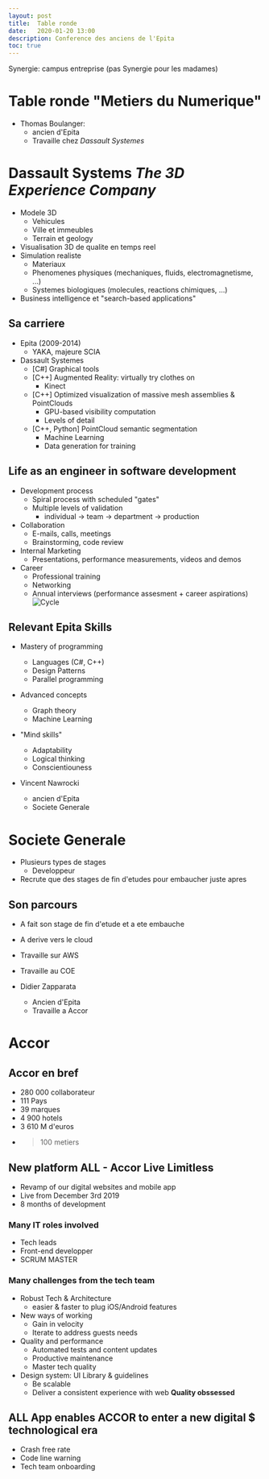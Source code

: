 ```yaml
---
layout: post
title:  Table ronde
date:   2020-01-20 13:00
description: Conference des anciens de l'Epita
toc: true
---
```


Synergie: campus entreprise (pas Synergie pour les madames)

# Table ronde "Metiers du Numerique"
* Thomas Boulanger:
    * ancien d'Epita
    * Travaille chez *Dassault Systemes*

# Dassault Systems *The 3D Experience Company*
* Modele 3D
    * Vehicules
    * Ville et immeubles
    * Terrain et geology
* Visualisation 3D de qualite en temps reel
* Simulation realiste
    * Materiaux
    * Phenomenes physiques (mechaniques, fluids, electromagnetisme, ...)
    * Systemes biologiques (molecules, reactions chimiques, ...)
* Business intelligence et "search-based applications"

## Sa carriere
* Epita (2009-2014)
    * YAKA, majeure SCIA
* Dassault Systemes
    * [C#] Graphical tools
    * [C++] Augmented Reality: virtually try clothes on
        * Kinect
    * [C++] Optimized visualization of massive mesh assemblies & PointClouds
        * GPU-based visibility computation
        * Levels of detail
    * [C++, Python] PointCloud semantic segmentation
        * Machine Learning
        * Data generation for training
## Life as an engineer in software development
* Development process
    * Spiral process with scheduled "gates"
    * Multiple levels of validation
        * individual -> team -> department -> production
* Collaboration
    * E-mails, calls, meetings
    * Brainstorming, code review
* Internal Marketing
    * Presentations, performance measurements, videos and demos
* Career
    * Professional training
    * Networking
    * Annual interviews (performance assesment + career aspirations)
![Cycle](/entreprise/assets/images/cycle.jpg)

## Relevant Epita Skills
* Mastery of programming
    * Languages (C#, C++)
    * Design Patterns
    * Parallel programming
* Advanced concepts
    * Graph theory
    * Machine Learning
* "Mind skills"
    * Adaptability
    * Logical thinking
    * Conscientiouness

* Vincent Nawrocki
    * ancien d'Epita
    * Societe Generale

# Societe Generale
* Plusieurs types de stages
    * Developpeur
* Recrute que des stages de fin d'etudes pour embaucher juste apres

## Son parcours
* A fait son stage de fin d'etude et a ete embauche
* A derive vers le cloud
* Travaille sur AWS
* Travaille au COE

* Didier Zapparata
    * Ancien d'Epita
    * Travaille a Accor

# Accor
## Accor en bref
* 280 000 collaborateur
* 111 Pays
* 39 marques
* 4 900 hotels
* 3 610 M d'euros
* >100 metiers

## New platform ALL - Accor Live Limitless
* Revamp of our digital websites and mobile app
* Live from December 3rd 2019
* 8 months of development

### Many IT roles involved
* Tech leads
* Front-end developper
* SCRUM MASTER

### Many challenges from the tech team
* Robust Tech & Architecture
    * easier & faster to plug iOS/Android features
* New ways of working
    * Gain in velocity
    * Iterate to address guests needs
* Quality and performance
    * Automated tests and content updates
    * Productive maintenance
    * Master tech quality
* Design system: UI Library & guidelines
    * Be scalable
    * Deliver a consistent experience with web
**Quality obssessed**

## ALL App enables ACCOR to enter a new digital $ technological era
* Crash free rate
* Code line warning
* Tech team onboarding
